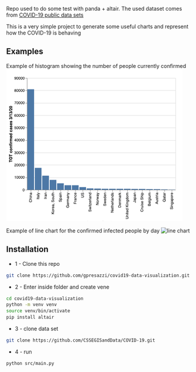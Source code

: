 Repo used to do some test with panda + altair.
The used dataset comes from [COVID-19 public data sets](https://github.com/CSSEGISandData/COVID-19.git)

This is a very simple project to generate some useful charts and represent how the COVID-19 is behaving

## Examples 

Example of histogram showing the number of people currently confirmed
![histogram](https://github.com/gpresazzi/covid19-data-visualization/blob/master/images/histogram_total.png)

Example of line chart for the confirmed infected people by day
![line chart](https://github.com/gpresazzi/covid19-data-visualization/blob/master/images/line_chart.png)



## Installation

- 1 - Clone this repo
```bash
git clone https://github.com/gpresazzi/covid19-data-visualization.git
```
- 2 - Enter inside folder and create vene
```bash
cd covid19-data-visualization
python -m venv venv
source venv/bin/activate
pip install altair
```
- 3 - clone data set
```bash
git clone https://github.com/CSSEGISandData/COVID-19.git 
```

- 4 - run
```bash
python src/main.py
```